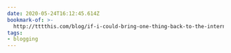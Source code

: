 ```yaml
---
date: 2020-05-24T16:12:45.614Z
bookmark-of: >-
  http://tttthis.com/blog/if-i-could-bring-one-thing-back-to-the-internet-it-would-be-blogs
tags:
- blogging
---
```


